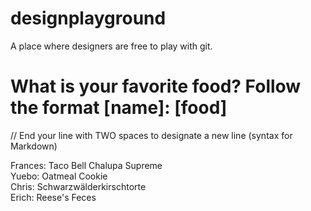 # designplayground
A place where designers are free to play with git.


# What is your favorite food? Follow the format [name]: [food]  
// End your line with TWO spaces to designate a new line (syntax for Markdown)  

Frances: Taco Bell Chalupa Supreme  
Yuebo: Oatmeal Cookie  
Chris: Schwarzwälderkirschtorte  
Erich: Reese's Feces
